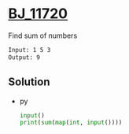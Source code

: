 # [BJ_11720](https://acmicpc.net/problem/11720)

Find sum of numbers

```txt
Input: 1 5 3
Output: 9
```

## Solution

* py

  ```py
  input()
  print(sum(map(int, input())))
  ```
